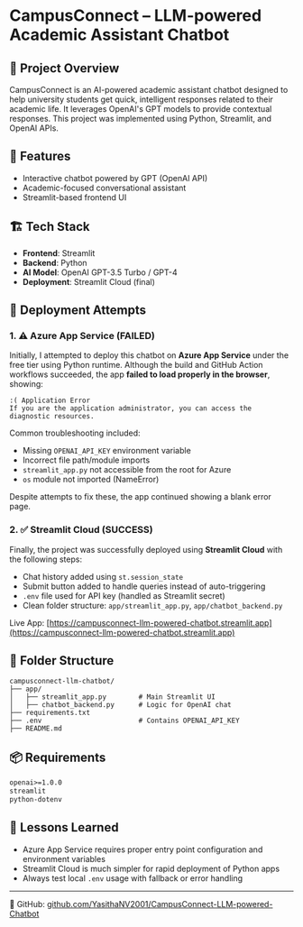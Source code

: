 # CampusConnect – LLM-powered Academic Assistant Chatbot

## 🧠 Project Overview

CampusConnect is an AI-powered academic assistant chatbot designed to help university students get quick, intelligent responses related to their academic life. It leverages OpenAI's GPT models to provide contextual responses. This project was implemented using Python, Streamlit, and OpenAI APIs.

## 🚀 Features

* Interactive chatbot powered by GPT (OpenAI API)
* Academic-focused conversational assistant
* Streamlit-based frontend UI

## 🏗️ Tech Stack

* **Frontend**: Streamlit
* **Backend**: Python
* **AI Model**: OpenAI GPT-3.5 Turbo / GPT-4
* **Deployment**: Streamlit Cloud (final)

## 📝 Deployment Attempts

### 1. ⚠️ Azure App Service (FAILED)

Initially, I attempted to deploy this chatbot on **Azure App Service** under the free tier using Python runtime. Although the build and GitHub Action workflows succeeded, the app **failed to load properly in the browser**, showing:

```
:( Application Error
If you are the application administrator, you can access the diagnostic resources.
```

Common troubleshooting included:

* Missing `OPENAI_API_KEY` environment variable
* Incorrect file path/module imports
* `streamlit_app.py` not accessible from the root for Azure
* `os` module not imported (NameError)

Despite attempts to fix these, the app continued showing a blank error page.

### 2. ✅ Streamlit Cloud (SUCCESS)

Finally, the project was successfully deployed using **Streamlit Cloud** with the following steps:

* Chat history added using `st.session_state`
* Submit button added to handle queries instead of auto-triggering
* `.env` file used for API key (handled as Streamlit secret)
* Clean folder structure: `app/streamlit_app.py`, `app/chatbot_backend.py`

Live App: [https://campusconnect-llm-powered-chatbot.streamlit.app](https://campusconnect-llm-powered-chatbot.streamlit.app)

## 📂 Folder Structure

```
campusconnect-llm-chatbot/
├── app/
│   ├── streamlit_app.py        # Main Streamlit UI
│   ├── chatbot_backend.py      # Logic for OpenAI chat
├── requirements.txt
├── .env                        # Contains OPENAI_API_KEY
├── README.md
```

## 📦 Requirements

```txt
openai>=1.0.0
streamlit
python-dotenv
```

## 📌 Lessons Learned

* Azure App Service requires proper entry point configuration and environment variables
* Streamlit Cloud is much simpler for rapid deployment of Python apps
* Always test local `.env` usage with fallback or error handling

---

🔗 GitHub: [github.com/YasithaNV2001/CampusConnect-LLM-powered-Chatbot](https://github.com/YasithaNV2001/CampusConnect-LLM-powered-Chatbot)
